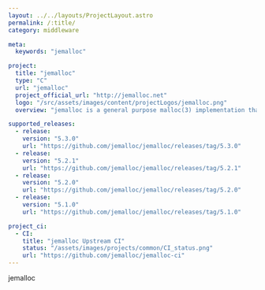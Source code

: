 ```yaml
---
layout: ../../layouts/ProjectLayout.astro
permalink: /:title/
category: middleware

meta:
  keywords: "jemalloc"

project:
  title: "jemalloc"
  type: "C"
  url: "jemalloc"
  project_official_url: "http://jemalloc.net"
  logo: "/src/assets/images/content/projectLogos/jemalloc.png"
  overview: "jemalloc is a general purpose malloc(3) implementation that emphasizes fragmentation avoidance and scalable concurrency support. jemalloc first came into use as the FreeBSD libc allocator in 2005, and since then it has found its way into numerous applications that rely on its predictable behavior. In 2010 jemalloc development efforts broadened to include developer support features such as heap profiling and extensive monitoring/tuning hooks. Modern jemalloc releases continue to be integrated back into FreeBSD, and therefore versatility remains critical."

supported_releases:
  - release:
    version: "5.3.0"
    url: "https://github.com/jemalloc/jemalloc/releases/tag/5.3.0"
  - release:
    version: "5.2.1"
    url: "https://github.com/jemalloc/jemalloc/releases/tag/5.2.1"
  - release:
    version: "5.2.0"
    url: "https://github.com/jemalloc/jemalloc/releases/tag/5.2.0"
  - release:
    version: "5.1.0"
    url: "https://github.com/jemalloc/jemalloc/releases/tag/5.1.0"

project_ci:
  - CI:
    title: "jemalloc Upstream CI"
    status: "/assets/images/projects/common/CI_status.png"
    url: "https://github.com/jemalloc/jemalloc-ci"
---
```


<p>jemalloc</p>
